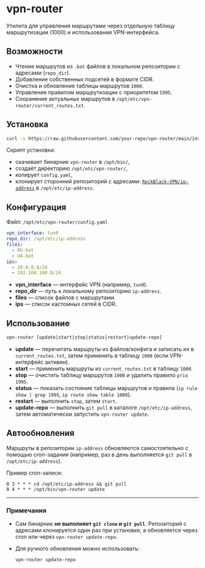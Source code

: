 # vpn-router

Утилита для управления маршрутами через отдельную таблицу маршрутизации (1000) и использования VPN-интерфейса.

## Возможности

* Чтение маршрутов из `.bat` файлов в локальном репозитории с адресами (`repo_dir`).
* Добавление собственных подсетей в формате CIDR.
* Очистка и обновление таблицы маршрутов `1000`.
* Управление правилом маршрутизации с приоритетом `1995`.
* Сохранение актуальных маршрутов в `/opt/etc/vpn-router/current_routes.txt`.

## Установка

```bash
curl -s https://raw.githubusercontent.com/your-repo/vpn-router/main/install.sh | sh
```

Скрипт установки:

* скачивает бинарник `vpn-router` в `/opt/bin/`,
* создаёт директорию `/opt/etc/vpn-router/`,
* копирует `config.yaml`,
* клонирует сторонний репозиторий с адресами:
  [`RockBlack-VPN/ip-address`](https://github.com/RockBlack-VPN/ip-address) в `/opt/etc/ip-address`.

## Конфигурация

Файл: `/opt/etc/vpn-router/config.yaml`

```yaml
vpn_interface: tun0
repo_dir: /opt/etc/ip-address
files:
  - RU.bat
  - UA.bat
ips:
  - 10.0.0.0/24
  - 192.168.100.0/24
```

* **vpn_interface** — интерфейс VPN (например, `tun0`).
* **repo_dir** — путь к локальному репозиторию `ip-address`.
* **files** — список файлов с маршрутами.
* **ips** — список кастомных сетей в CIDR.

## Использование

```bash
vpn-router [update|start|stop|status|restart|update-repo]
```

* **update** — перечитать маршруты из файлов/конфига и записать их в `current_routes.txt`, затем применить в таблицу `1000` (если VPN-интерфейс активен).
* **start** — применить маршруты из `current_routes.txt` в таблицу `1000`.
* **stop** — очистить таблицу маршрутов `1000` и удалить правило `prio 1995`.
* **status** — показать состояние таблицы маршрутов и правила (`ip rule show | grep 1995`, `ip route show table 1000`).
* **restart** — выполнить `stop`, затем `start`.
* **update-repo** — выполнить `git pull` в каталоге `/opt/etc/ip-address`, затем автоматически запустить `vpn-router update`.

## Автообновления

Маршруты в репозитории `ip-address` обновляются самостоятельно с помощью cron-задания (например, раз в день выполняется `git pull` в `/opt/etc/ip-address`).

Пример cron-записи:

```
0 3 * * * cd /opt/etc/ip-address && git pull
0 4 * * * /opt/bin/vpn-router update
```

---

### Примечания

* Сам бинарник **не выполняет `git clone` и `git pull`**. Репозиторий с адресами клонируется один раз при установке, а обновляется через cron или через `vpn-router update-repo`.
* Для ручного обновления можно использовать:

  ```bash
  vpn-router update-repo
  ```
